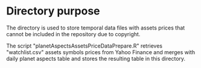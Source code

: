# Directory purpose

The directory is used to store temporal data files with assets prices that cannot be included in the repository due to copyright.

The script "planetAspectsAssetsPriceDataPrepare.R" retrieves "watchlist.csv" assets symbols prices from Yahoo Finance and merges with daily planet aspects table and stores the resulting table in this directory.